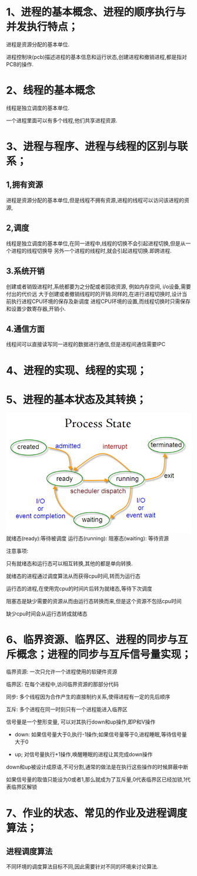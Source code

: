 # 1、进程的基本概念、进程的顺序执行与并发执行特点；
进程是资源分配的基本单位.

进程控制块(pcb)描述进程的基本信息和运行状态,创建进程和撤销进程,都是指对PCB的操作.
# 2、线程的基本概念
线程是独立调度的基本单位.

一个进程里面可以有多个线程,他们共享进程资源.
# 3、进程与程序、进程与线程的区别与联系；
## 1,拥有资源
进程是资源分配的基本单位,但是线程不拥有资源,进程的线程可以访问该进程的资源,

## 2,调度
线程是独立调度的基本单位,在同一进程中,线程的切换不会引起进程切换,但是从一个进程的线程切换导
另外一个进程的线程时,就会引起进程切换.即跨进程.

## 3.系统开销
创建或者销毁进程时,系统都要为之分配或者回收资源, 例如内存空间, i/o设备,需要付出的代价远
大于创建或者撤销线程时的开销.同样的,在进行进程切换时,设计当前执行进程CPU环境的保存及新调度
进程CPU环境的设置,而线程切换时只需保存和设置少数寄存器,开销小.
## 4.通信方面
线程间可以直接读写同一进程的数据进行通信,但是进程间通信需要IPC
# 4、进程的实现、线程的实现；

# 5、进程的基本状态及其转换；
![进程状态](pic/ProcessState.png)
就绪态(ready):等待被调度
运行态(running): 
阻塞态(waiting): 等待资源

注意事项:

只有就绪态和运行态可以相互转换,其他的都是单向转换.

就绪态的进程通过调度算法从而获得cpu时间,转而为运行态

运行态的进程,在使用完cpu的时间片后转为就绪态,等待下次调度

阻塞态是缺少需要的资源从而由运行态转换而来,但是这个资源不包括cpu时间

缺少cpu时间会从运行态转成就绪态
# 6、临界资源、临界区、进程的同步与互斥概念；进程的同步与互斥信号量实现；
临界资源: 一次只允许一个进程使用的软硬件资源

临界区: 在每个进程中,访问临界资源的那部分代码

同步: 多个线程因为合作产生的直接制约关系,使得进程有一定的先后顺序  

互斥: 多个进程在同一时刻只有一个进程能进入临界区

信号量是一个整形变量, 可以对其执行down和up操作,即P和V操作
- down: 如果信号量大于0,执行-1操作;如果信号量等于0,进程睡眠,等待信号量大于0

- up; 对信号量执行+1操作,唤醒睡眠的进程让其完成down操作

down和up被设计成原语,不可分割,通常的做法是在执行这些操作的时候屏蔽中断

如果信号量的取值只能设为0或者1,那么就成为了互斥量,0代表临界区已经加锁,1代表临界区解锁

# 7、作业的状态、常见的作业及进程调度算法；
## 进程调度算法
不同环境的调度算法目标不同,因此需要针对不同的环境来讨论算法.
